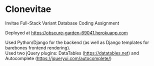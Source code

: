 # Clonevitae
Invitae Full-Stack Variant Database Coding Assignment 

Deployed at https://obscure-garden-69041.herokuapp.com

Used Python/Django for the backend (as well as Django templates for barebones frontend rendering).  
Used two jQuery plugins: DataTables (https://datatables.net) and Autocomplete (https://jqueryui.com/autocomplete/)
